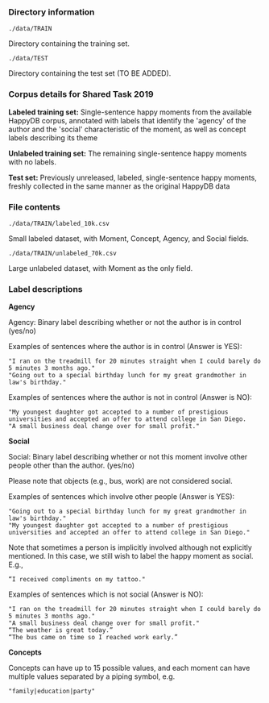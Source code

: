 
### Directory information
    ./data/TRAIN
Directory containing the training set.


    ./data/TEST
Directory containing the test set (TO BE ADDED).

### Corpus details for Shared Task 2019

**Labeled training set:** Single-sentence happy moments from the available HappyDB corpus, annotated with labels that identify the 'agency' of the author and the 'social' characteristic of the moment, as well as concept labels describing its theme

**Unlabeled training set:** The remaining single-sentence happy moments with no labels.

**Test set:** Previously unreleased, labeled, single-sentence happy moments, freshly collected in the same manner as the original HappyDB data 

### File contents
    ./data/TRAIN/labeled_10k.csv
Small labeled dataset, with Moment, Concept, Agency, and Social fields.

    ./data/TRAIN/unlabeled_70k.csv
Large unlabeled dataset, with Moment as the only field.



### Label descriptions

**Agency**

Agency: Binary label describing whether or not the author is in control (yes/no)

Examples of sentences where the author is in control (Answer is YES):
    
    "I ran on the treadmill for 20 minutes straight when I could barely do 5 minutes 3 months ago."
    "Going out to a special birthday lunch for my great grandmother in law's birthday."

Examples of sentences where the author is not in control (Answer is NO):

    "My youngest daughter got accepted to a number of prestigious universities and accepted an offer to attend college in San Diego.
    "A small business deal change over for small profit."


**Social**

Social: Binary label describing whether or not this moment involve other people other than the author. (yes/no)

Please note that objects (e.g., bus, work) are not considered social. 

Examples of sentences which involve other people (Answer is YES):

    "Going out to a special birthday lunch for my great grandmother in law's birthday."
    "My youngest daughter got accepted to a number of prestigious universities and accepted an offer to attend college in San Diego."

Note that sometimes a person is implicitly involved although not explicitly mentioned. In this case, we still wish to label the happy moment as social. E.g., 

    “I received compliments on my tattoo."

Examples of sentences which is not social (Answer is NO):

    "I ran on the treadmill for 20 minutes straight when I could barely do 5 minutes 3 months ago."
    "A small business deal change over for small profit."
    “The weather is great today.”
    “The bus came on time so I reached work early.”


**Concepts**

Concepts can have up to 15 possible values, and each moment can have multiple values separated by a piping symbol, e.g.
    
    "family|education|party"
